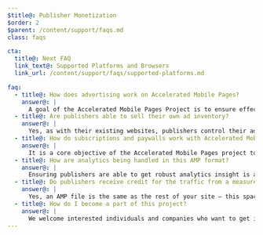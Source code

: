 ```yaml
---
$title@: Publisher Monetization
$order: 2
$parent: /content/support/faqs.md
class: faqs

cta:
  title@: Next FAQ
  link_text@: Supported Platforms and Browsers
  link_url: /content/support/faqs/supported-platforms.md

faq:
  - title@: How does advertising work on Accelerated Mobile Pages?
    answer@: |
      A goal of the Accelerated Mobile Pages Project is to ensure effective ad monetization on the mobile web while embracing a user-centric approach. There is currently support for a comprehensive range of ad formats, ad networks and technologies in Accelerated Mobile Pages. As part of that, those involved with the project are also engaged in crafting Sustainable Ad Practices to ensure that ads in AMP files are fast, safe, compelling and effective for users.
  - title@: Are publishers able to sell their own ad inventory?
    answer@: |
      Yes, as with their existing websites, publishers control their ad inventory and how they sell it.
  - title@: How do subscriptions and paywalls work with Accelerated Mobile Pages?
    answer@: |
      It is a core objective of the Accelerated Mobile Pages project to support subscriptions and paywalls. AMP currently supports a flexible access framework where publishers can control the document viewing experience for subscribers, metered users and anonymous users.
  - title@: How are analytics being handled in this AMP format?
    answer@: |
      Ensuring publishers are able to get robust analytics insight is a core design goal for the project. AMP currently supports the collection of analytics information using features like amp-analytics, which can integrate with 3rd party systems without compromising the AMP file speed or size. Several analytics providers are [participating](https://www.ampproject.org/who/#analytics) in the project.
  - title@: Do publishers receive credit for the traffic from a measurement perspective?
    answer@: |
      Yes, an AMP file is the same as the rest of your site – this space is the publisher’s canvas.
  - title@: How do I become a part of this project?
    answer@: |
      We welcome interested individuals and companies who want to get involved to get in touch via [GitHub](https://github.com/ampproject/amphtml/issues/new), so that we can add you to a distribution list and keep you posted on any new information.
---
```

